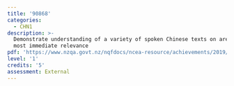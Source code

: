 ```yaml
---
title: '90868'
categories:
  - CHN1
description: >-
  Demonstrate understanding of a variety of spoken Chinese texts on areas of
  most immediate relevance
pdf: 'https://www.nzqa.govt.nz/nqfdocs/ncea-resource/achievements/2019/as90868.pdf'
level: '1'
credits: '5'
assessment: External
---
```


